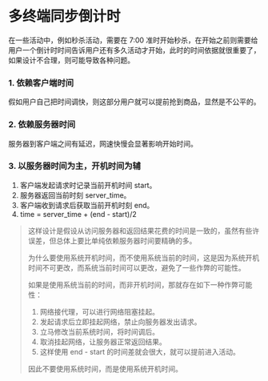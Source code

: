 # 多终端同步倒计时

在一些活动中，例如秒杀活动，需要在 7:00 准时开始秒杀，在开始之前则需要给用户一个倒计时时间告诉用户还有多久活动才开始，此时的时间依据就很重要了，如果设计不合理，则可能导致各种问题。

### 1. 依赖客户端时间

假如用户自己把时间调快，则这部分用户就可以提前抢到商品，显然是不公平的。

### 2. 依赖服务器时间

服务器到客户端之间有延迟，网速快慢会显著影响开始时间。

### 3. 以服务器时间为主，开机时间为辅

1. 客户端发起请求时记录当前开机时间 start。
2. 服务器返回当前时刻 server_time。
3. 客户端收到请求后获取当前开机时刻 end。
4. time = server_time + (end - start)/2

> 这样设计是假设从访问服务器和返回结果花费的时间是一致的，虽然有些许误差，但总体上要比单纯依赖服务器时间要精确的多。
>
> 为什么要使用系统开机时间，而不使用系统当前的时间，这是因为系统开机时间不可更改，而系统当前时间可以更改，避免了一些作弊的可能性。
>
> 如果是使用系统当前的时间，而非开机时间，那就存在如下一种作弊可能性：
>
> 1. 网络接代理，可以进行网络阻塞挂起。
> 2. 发起请求后立即挂起网络，禁止向服务器发出请求。
> 3. 立马修改当前系统时间，将时间调后。
> 4. 取消挂起网络，让服务器正常返回结果。
> 5. 这样使用 end - start 的时间差就会很大，就可以提前进入活动。
>
> 因此不要使用系统时间，而是使用系统开机时间。